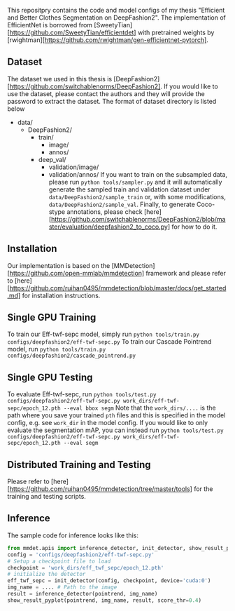 This repositpry contains the code and model configs of my thesis "Efficient and Better Clothes Segmentation on DeepFashion2". The implementation of EfficientNet is borrowed from [SweetyTian][https://github.com/SweetyTian/efficientdet] with pretrained weights by [rwightman][https://github.com/rwightman/gen-efficientnet-pytorch].
## Dataset
The dataset we used in this thesis is [DeepFashion2][https://github.com/switchablenorms/DeepFashion2]. If you would like to use the dataset, please contact the authors and they will provide the password to extract the dataset. The format of dataset directory is listed below
* data/
    * DeepFashion2/
        * train/
            * image/
            * annos/
        * deep_val/
            * validation/image/
            * validation/annos/
If you want to train on the subsampled data, please run
`python tools/sampler.py`
and it will automatically generate the sampled train and validation dataset under `data/DeepFashion2/sample_train` or, with some modifications,  `data/DeepFashion2/sample_val`. Finally, to generate Coco-stype annotations, please check [here][https://github.com/switchablenorms/DeepFashion2/blob/master/evaluation/deepfashion2_to_coco.py] for how to do it.
## Installation
Our implementation is based on the [MMDetection][https://github.com/open-mmlab/mmdetection] framework and please refer to [here][https://github.com/ruihan0495/mmdetection/blob/master/docs/get_started.md] for installation instructions.
## Single GPU Training
To train our Eff-twf-sepc model, simply run
 `python tools/train.py configs/deepfashion2/eff-twf-sepc.py`
To train our Cascade Pointrend model, run
 `python tools/train.py configs/deepfashion2/cascade_pointrend.py`
## Single GPU Testing
To evaluate Eff-twf-sepc, run
`python tools/test.py configs/deepfashion2/eff-twf-sepc.py work_dirs/eff-twf-sepc/epoch_12.pth --eval bbox segm`
Note that the `work_dirs/....` is the path where you save your trained `pth` files and this is specified in the model config, e.g. see `work_dir` in the model config. If you would like to only evaluate the segmentation mAP, you can instead run 
`python tools/test.py configs/deepfashion2/eff-twf-sepc.py work_dirs/eff-twf-sepc/epoch_12.pth --eval segm`
## Distributed Training and Testing
Please refer to [here][https://github.com/ruihan0495/mmdetection/tree/master/tools] for the training and testing scripts.
## Inference
The sample code for inference looks like this:
```Python
from mmdet.apis import inference_detector, init_detector, show_result_pyplot
config = 'configs/deepfashion2/eff-twf-sepc.py'
# Setup a checkpoint file to load
checkpoint = 'work_dirs/eff_twf_sepc/epoch_12.pth'
# initialize the detector
eff_twf_sepc = init_detector(config, checkpoint, device='cuda:0')
img_name = .... # Path to the image
result = inference_detector(pointrend, img_name)
show_result_pyplot(pointrend, img_name, result, score_thr=0.4)
```

